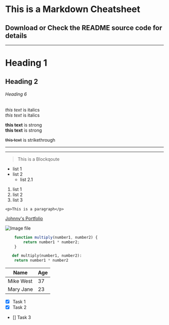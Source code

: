 # This is a Markdown Cheatsheet
## Download or Check the README source code for details
***
<!-- Below are how to do basic stuffs on markdown, so stuffs have mutiple ways of doing them -->

<!-- HEADINGS -->
# Heading 1
## Heading 2
###### Heading 6

<!-- italics -->
*this text* is italics  
_this text_ is italics

<!-- strong -->
**this text** is strong  
__this text__ is strong

<!-- Strikethroough  -->
<!-- wrap the text with ~~text~~ -->
~~this text~~ is strikethrough

<!-- Horizontal Rule -->
***
---

<!-- BlockQuotes -->
>This is a Blockqoute

<!-- un-ordered list -->
* list 1
* list 2
    * list 2.1

<!-- ordered list -->
1. list 1
1. list 2
1. list 3

<!-- Inline Code Block -->
`<p>This is a paragraph</p>`

<!-- Links -->
[Johnny's Portfolio](http://johnnyekparam.netlify.app "Johnny's portfolio site")

<!-- image -->
![Image file](https://johnnyekparam.netlify.app/images/logo_image2.png "image from Johnny's portfolio site")


<!-- Below are Github Markdown -->
<!-- code block -->
```javascript
    function multiply(number1, number2) {
        return number1 * number2;
    }
```

```python
   def multiply(number1, number2):
    return number1 * number2
```

<!-- Tables -->
| Name      | Age |
| ---       | --- |
| Mike West |  37 |
| Mary Jane |  23 |

<!-- Task Lists -->
* [x] Task 1
* [x] Task 2
* []  Task 3
